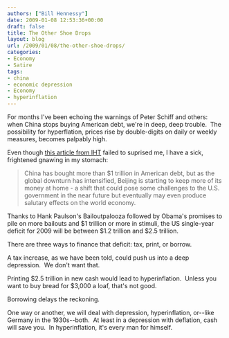 ```yaml
---
authors: ["Bill Hennessy"]
date: 2009-01-08 12:53:36+00:00
draft: false
title: The Other Shoe Drops
layout: blog
url: /2009/01/08/the-other-shoe-drops/
categories:
- Economy
- Satire
tags:
- china
- economic depression
- Economy
- hyperinflation
---
```


For months I've been echoing the warnings of Peter Schiff and others:  when China stops buying American debt, we're in deep, deep trouble.  The possibility for hyperflation, prices rise by double-digits on daily or weekly measures, becomes palpably high.

Even though [this article from IHT](https://www.iht.com/articles/2009/01/07/business/yuan.php) failed to suprised me, I have a sick, frightened gnawing in my stomach:


> China has bought more than $1 trillion in American debt, but as the global downturn has intensified, Beijing is starting to keep more of its money at home - a shift that could pose some challenges to the U.S. government in the near future but eventually may even produce salutary effects on the world economy.


Thanks to Hank Paulson's Bailoutpalooza followed by Obama's promises to pile on more bailouts and $1 trillion or more in stimuli, the US single-year deficit for 2009 will be between $1.2 trillion and $2.5 trillion.

There are three ways to finance that deficit: tax, print, or borrow.

A tax increase, as we have been told, could push us into a deep depression.  We don't want that.

Printing $2.5 trillion in new cash would lead to hyperinflation.  Unless you want to buy bread for $3,000 a loaf, that's not good.

Borrowing delays the reckoning.

One way or another, we will deal with depression, hyperinflation, or--like Germany in the 1930s--both.  At least in a depression with deflation, cash will save you.  In hyperinflation, it's every man for himself.
